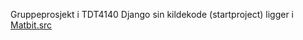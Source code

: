 Gruppeprosjekt i TDT4140
Django sin kildekode (startproject) ligger i [Matbit.src](https://gitlab.stud.idi.ntnu.no/tdt4140/landsby-3/gruppe-51/middagsarrangement/-/tree/master/MatBit/src)
